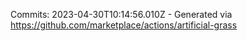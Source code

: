 Commits: 2023-04-30T10:14:56.010Z - Generated via https://github.com/marketplace/actions/artificial-grass
<br>
